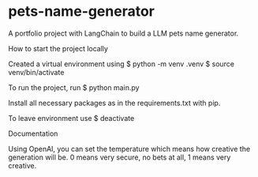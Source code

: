# pets-name-generator

A portfolio project with LangChain to build a LLM pets name generator.

How to start the project locally

Created a virtual environment using
$ python -m venv .venv
$ source venv/bin/activate

To run the project, run
$ python main.py

Install all necessary packages as in the requirements.txt with pip.

To leave environment use
$ deactivate

Documentation

Using OpenAI, you can set the temperature which means how creative the generation will be. 0 means very secure, no bets at all, 1 means very creative.
